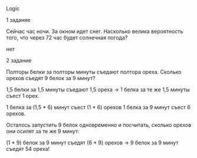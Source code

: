 Logic

1 задание

Сейчас час ночи. За окном идет снег. Насколько велика вероятность того, что через 72 час будет солнечная погода?

нет

2 задание

Полторы белки за полторы минуты съедают полтора ореха. Сколько орехов съедят 9 белок за 9 минут?

1,5 белки за 1,5 минуты съедают 1,5 ореха → 1 белка за те же 1,5 минуты съест 1 орех.

1 белка за (1,5 * 6) минут съест (1 * 6) орехов
1 белка за 9 минут съест 6 орехов.

Осталось запустить 9 белок одновременно и посчитать, сколько орехов они осилят за те же 9 минут:

(1 * 9) белок за 9 минут съедят (6 * 9) орехов -> 9 белок за 9 минут съедят 54 ореха!

